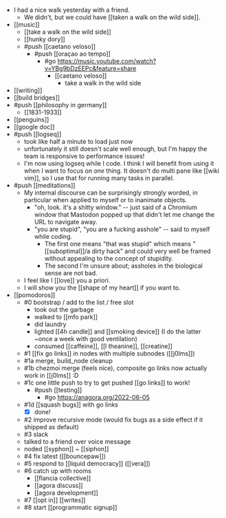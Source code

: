 - I had a nice walk yesterday with a friend.
	- We didn't, but we could have [[taken a walk on the wild side]].
- [[music]]
	- [[take a walk on the wild side]]
	- [[hunky dory]]
  - #push [[caetano veloso]]
    - #push [[oraçao ao tempo]] 
      - #go https://music.youtube.com/watch?v=YBg9bDzEEPc&feature=share
		- [[caetano veloso]]
			- take a walk in the wild side
- [[writing]]
- [[build bridges]]
- #push [[philosophy in germany]]
	- [[1831-1933]]
- [[penguins]]
- [[google doc]]
- #push [[logseq]]
	- took like half a minute to load just now
	- unfortunately it still doesn't scale well enough, but I'm happy the team is responsive to performance issues!
	- I'm now using logseq while I code. I think I will benefit from using it when I want to focus on *one* thing. It doesn't do multi pane like [[wiki vim]], so I use that for running many tasks in parallel.
- #push [[meditations]]
	- My internal discourse can be surprisingly strongly worded, in particular when applied to myself or to inanimate objects.
		- "oh, look. it's a shitty window." -- just said of a Chromium window that Mastodon popped up that didn't let me change the URL to navigate away.
		- "you are stupid", "you are a fucking asshole" -- said to myself while coding.
			- The first one means "that was stupid" which means "[[suboptimal]]/a dirty hack" and could very well be framed without appealing to the concept of stupidity.
			- The second I'm unsure about; assholes in the biological sense are not bad.
	- I feel like I [[love]] you a priori.
	- I will show you the [[shape of my heart]] if you want to.
- [[pomodoros]]
	- #0 bootstrap / add to the list / free slot
		- took out the garbage
		- walked to [[mfo park]]
		- did laundry
		- lighted [[4h candle]] and [[smoking device]] (I do the latter ~once a week with good ventilation)
		- consumed [[caffeine]], [[l theanine]], [[creatine]]
	- #1 [[fix go links]] in nodes with multiple subnodes ([[j0lms]])
    - #1a merge, build_node cleanup
    - #1b chezmoi merge (feels nice), composite go links now actually work in [[j0lms]] :D
    - #1c one little push to try to get pushed [[go links]] to work!
      - #push [[testing]]
        - #go https://anagora.org/2022-06-05
    - #1d [[squash bugs]] with go links
      - [x] done!
	- #2 improve recursive mode (would fix bugs as a side effect if it shipped as default)
	- #3 slack
    - talked to a friend over voice message
    - noded [[syphon]] ~ [[siphon]]
	- #4 fix latest ([[bouncepaw]])
	- #5 respond to [[liquid democracy]] ([[vera]])
	- #6 catch up with rooms
		- [[flancia collective]]
		- [[agora discuss]]
		- [[agora development]]
	- #7 [[opt in]] [[writes]]
	- #8 start [[programmatic signup]]
